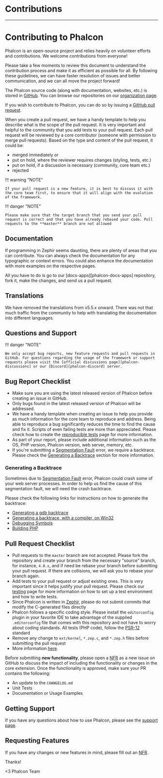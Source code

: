 # Contributions
- - -

# Contributing to Phalcon
Phalcon is an open-source project and relies heavily on volunteer efforts and contributions. We welcome contributions from everyone!

Please take a few moments to review this document to understand the contribution process and make it as efficient as possible for all. By following these guidelines, we can have faster resolution of issues and better communication, and we can all move the project forward!

The Phalcon source code (along with documentation, websites, etc.) is stored in [GitHub][github]. You can browse our repositories on our [organization page][phalcon-org].

If you wish to contribute to Phalcon, you can do so by issuing a [GitHub pull request][github-pr].

When you create a pull request, we have a handy template to help you describe what is the scope of the pull request. It is very important and helpful to the community that you add tests to your pull request. Each pull request will be reviewed by a core contributor (someone with permission to merge pull requests). Based on the type and content of the pull request, it could be:

* merged immediately or
* put on hold, where the reviewer requires changes (styling, tests, etc.)
* put on hold, if a discussion is necessary (community, core team etc.)
* rejected

!!! warning "NOTE"

    If your pull request is a new feature, it is best to discuss it with the core team first, to ensure that it will align with the evolution of the framework.

!!! danger "NOTE"

    Please make sure that the target branch that you send your pull request is correct and that you have already rebased your code. Pull requests to the **master** branch are not allowed

## Documentation
If programming in Zephir seems daunting, there are plenty of areas that you can contribute. You can always check the documentation for any typographic or context errors. You could also enhance the documentation with more examples on the respective pages.

All you have to do is go to our [docs-apps][phalcon-docs-apps] repository, fork it, make the changes, and send us a pull request.

## Translations
We have removed the translations from v5.5.x onward. There was not that much traffic from the community to help with translating the documentation into different languages.

## Questions and Support

!!! danger "NOTE"

    We only accept bug reports, new feature requests and pull requests in GitHub. For questions regarding the usage of the framework or support requests please visit the [official discussions page][phalcon-discussions] or our [Discord][phalcon-discord] server.

## Bug Report Checklist
- Make sure you are using the latest released version of Phalcon before creating an issue in GitHub.
- Only bugs found in the latest released version of Phalcon will be addressed.
- We have a handy template when creating an issue to help you provide as much information for the core team to reproduce and address. Being able to reproduce a bug significantly reduces the time to find the cause and fix it. Scripts of even failing tests are more than appreciated. Please check how to create the [reproducible tests][tests] page for more information.
- As part of your report, please include additional information such as the OS, PHP version, Phalcon version, web server, memory, etc.
- If you're submitting a [Segmentation Fault][segfault] error, we require a backtrace. Please check the [Generating a Backtrace](#generating-a-backtrace) section for more information.

### Generating a Backtrace
Sometimes due to [Segmentation Fault][segfault] error, Phalcon could crash some of your web server processes. In order to help us find the cause of this segmentation fault, we will need the crash backtrace.

Please check the following links for instructions on how to generate the backtrace:

* [Generating a gdb backtrace][gdb]
* [Generating a backtrace, with a compiler, on Win32][gdb-w32]
* [Debugging Symbols][symbols]
* [Building PHP][building-php]

## Pull Request Checklist
- Pull requests to the `master` branch are not accepted. Please fork the repository and create your branch from the necessary "source" branch, for instance, `4.0.x`, and if need be rebase your branch before submitting your pull request. If there are collisions, we will ask you to rebase your branch again.
- Add tests to your pull request or adjust existing ones. This is very important since it helps justify your pull request. Please check our [testing][env] page for more information on how to set up a test environment and how to write tests.
- Since Phalcon is written in [Zephir][zephir], please do not submit commits that modify the C-generated files directly
- Phalcon follows a specific coding style. Please install the `editorconfig` plugin in your favorite IDE to take advantage of the supplied `.editorconfig` file that comes with this repository and not have to worry about coding standards. All tests (PHP code), follow the [PSR-12][psr-12] standard
- Remove any change to `ext/kernel`, `*.zep.c`, and `*.zep.h` files before submitting the pull request
- More information [here][pr].

Before submitting **new functionality**, please open a [NFR][nfr] as a new issue on GitHub to discuss the impact of including the functionality or changes in the core extension. Once the functionality is approved, make sure your PR contains the following:

- An update to the `CHANGELOG.md`
- Unit Tests
- Documentation or Usage Examples

## Getting Support
If you have any questions about how to use Phalcon, please see the [support page][support].

## Requesting Features
If you have any changes or new features in mind, please fill out an [NFR][nfr].

Thanks!


<3 Phalcon Team

[github]: https://github.com
[phalcon-org]: https://github.com/phalcon
[github-pr]: https://help.github.com/articles/using-pull-requests/
[phalcon-docs-app]: https://github.com/phalcon/docs-app
[phalcon-discussions]: https://phalcon.io/discussions
[phalcon-discord]: https://phalcon.io/discord
[tests]: reproducible-tests.md
[segfault]: https://en.wikipedia.org/wiki/Segmentation_fault
[gdb]: https://bugs.php.net/bugs-generating-backtrace.php
[gdb-w32]: https://bugs.php.net/bugs-generating-backtrace-win32.php
[symbols]: https://github.com/oerdnj/deb.sury.org/wiki/Debugging-symbols
[building-php]: https://www.phpinternalsbook.com/build_system/building_php.html
[env]: testing-environment.md
[zephir]: https://zephir-lang.com
[psr-12]: https://www.php-fig.org/psr/
[pr]: new-pull-request.md
[nfr]: new-feature-request.md
[support]: https://phalcon.io/support
